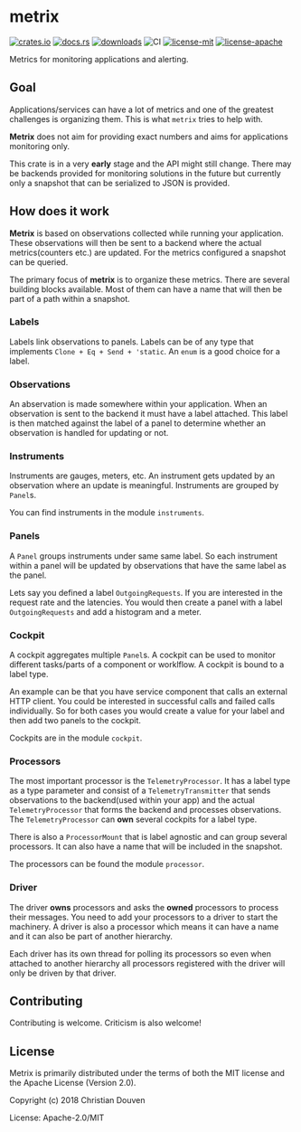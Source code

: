 # metrix

[![crates.io](https://img.shields.io/crates/v/metrix.svg)](https://crates.io/crates/metrix)
[![docs.rs](https://docs.rs/metrix/badge.svg)](https://docs.rs/metrix)
[![downloads](https://img.shields.io/crates/d/metrix.svg)](https://crates.io/crates/metrix)
![CI](https://github.com/chridou/metrix/workflows/CI/badge.svg?branch=master)
[![license-mit](http://img.shields.io/badge/license-MIT-blue.svg)](https://github.com/chridou/metrix/blob/master/LICENSE-MIT)
[![license-apache](http://img.shields.io/badge/license-APACHE-blue.svg)](https://github.com/chridou/metrix/blob/master/LICENSE-APACHE)


Metrics for monitoring applications and alerting.

## Goal

Applications/services can have a lot of metrics and one of the greatest
challenges is organizing them. This is what `metrix` tries to help with.

**Metrix** does not aim for providing exact numbers and aims for
applications monitoring only.

This crate is in a very **early** stage and the API might still change.
There may be backends provided for monitoring solutions in the future
but currently only a snapshot that can be
serialized to JSON is provided.

## How does it work

**Metrix** is based on observations collected while running your
application. These observations will then be sent to a backend where
the actual metrics(counters etc.) are updated. For the metrics configured
a snapshot can be queried.

The primary focus of **metrix** is to organize these metrics. There are
several building blocks available. Most of them can have a name that will
then be part of a path within a snapshot.

### Labels

Labels link observations to panels. Labels can be of any type that
implements `Clone + Eq + Send + 'static`. An `enum` is a good choice for a
label.

### Observations

An abservation is made somewhere within your application. When an
observation is sent to the backend it must have a label attached. This label
is then matched against the label of a panel to determine whether an
observation is handled for updating or not.

### Instruments

Instruments are gauges, meters, etc. An instrument gets updated by an
observation where an update is meaningful. Instruments are grouped by
`Panel`s.

You can find instruments in the module `instruments`.

### Panels

A `Panel` groups instruments under same same label. So each instrument
within a panel will be updated by observations that have the same label as
the panel.

Lets say you defined a label `OutgoingRequests`. If you are interested
in the request rate and the latencies. You would then create a panel with a
label `OutgoingRequests` and add a histogram and a meter.

### Cockpit

A cockpit aggregates multiple `Panel`s. A cockpit can be used to monitor
different tasks/parts of a component or worklflow. A cockpit
is bound to a label type.

An example can be that you have service component that calls an external
HTTP client. You could be interested in successful calls and failed calls
individually. So for both cases you would create a value for your label
and then add two panels to the cockpit.

Cockpits are in the module `cockpit`.

### Processors

The most important processor is the `TelemetryProcessor`. It has
a label type as a type parameter and consist of a `TelemetryTransmitter`
that sends observations to the backend(used within your app)
and the actual `TelemetryProcessor` that forms the backend and
processes observations. The `TelemetryProcessor`
can **own** several cockpits for a label type.

There is also a `ProcessorMount` that is label agnostic and can group
several processors. It can also have a name that will be included in the
snapshot.

The processors can be found the module `processor`.

### Driver

The driver **owns** processors and asks the **owned** processors
to process their messages. You need to add your processors to
a driver to start the machinery. A driver is also a processor
which means it can have a name and it can also be part of another
hierarchy.

Each driver has its own thread for polling its processors
so even when attached to another
hierarchy all processors registered with the driver will only
be driven by that driver.


## Contributing

Contributing is welcome. Criticism is also welcome!

## License

Metrix is primarily distributed under the terms of
both the MIT license and the Apache License (Version 2.0).

Copyright (c) 2018 Christian Douven


License: Apache-2.0/MIT

